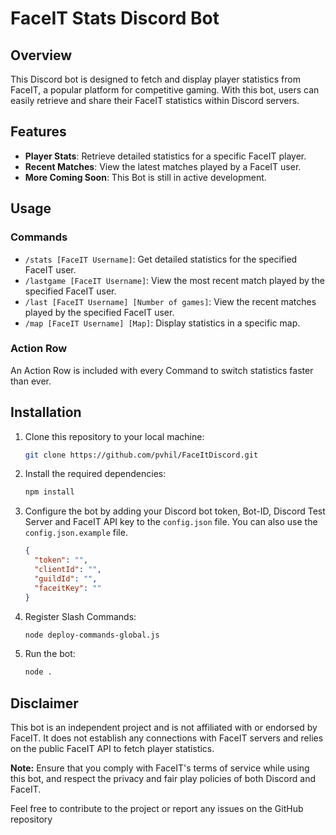 # FaceIT Stats Discord Bot

## Overview

This Discord bot is designed to fetch and display player statistics from FaceIT, a popular platform for competitive gaming. With this bot, users can easily retrieve and share their FaceIT statistics within Discord servers.

## Features

- **Player Stats**: Retrieve detailed statistics for a specific FaceIT player.
- **Recent Matches**: View the latest matches played by a FaceIT user.
- **More Coming Soon**: This Bot is still in active development.

## Usage

### Commands

- `/stats [FaceIT Username]`: Get detailed statistics for the specified FaceIT user.
- `/lastgame [FaceIT Username]`: View the most recent match played by the specified FaceIT user.
- `/last [FaceIT Username] [Number of games]`: View the recent matches played by the specified FaceIT user.
- `/map [FaceIT Username] [Map]`: Display statistics in a specific map.

### Action Row

An Action Row is included with every Command to switch statistics faster than ever.


## Installation

1. Clone this repository to your local machine:

    ```bash
    git clone https://github.com/pvhil/FaceItDiscord.git
    ```

2. Install the required dependencies:

    ```bash
    npm install
    ```

3. Configure the bot by adding your Discord bot token, Bot-ID, Discord Test Server and FaceIT API key to the `config.json` file. You can also use the `config.json.example` file.

    ```json
    {
      "token": "", 
      "clientId": "", 
      "guildId": "", 
      "faceitKey": "" 
    }

    ```

4. Register Slash Commands:

    ```bash
    node deploy-commands-global.js
    ```

5. Run the bot:

    ```bash
    node .
    ```

## Disclaimer

This bot is an independent project and is not affiliated with or endorsed by FaceIT. It does not establish any connections with FaceIT servers and relies on the public FaceIT API to fetch player statistics.

**Note:** Ensure that you comply with FaceIT's terms of service while using this bot, and respect the privacy and fair play policies of both Discord and FaceIT.

Feel free to contribute to the project or report any issues on the GitHub repository
